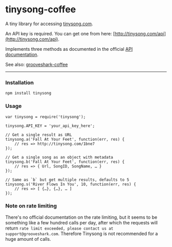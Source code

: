 tinysong-coffee
===============

A tiny library for accessing [tinysong.com](http://www.tinysong.com).

An API key is required. You can get one from here: [http://tinysong.com/api](http://tinysong.com/api).

Implements three methods as documented in the official [API documentation](http://tinysong.com/api).

See also: [grooveshark-coffee](https://github.com/raneksi/grooveshark-coffee)

---

### Installation

    npm install tinysong

### Usage

    var tinysong = require('tinysong');

    tinysong.API_KEY = 'your_api_key_here';

    // Get a single result as URL
    tinysong.a('Fall At Your Feet', function(err, res) {
        // res => http://tinysong.com/1bne7
    });

    // Get a single song as an object with metadata
    tinysong.b('Fall At Your Feet', function(err, res) {
        // res => { Url, SongID, SongName, … }
    });

    // Same as `b` but get multiple results, defaults to 5
    tinysong.s('River Flows In You', 10, function(err, res) {
        // res => [ {…}, {…}, … ]
    });

### Note on rate limiting

There's no official documentation on the rate limiting, but it seems to be
something like a few hundred calls per day, after which the requests will
return `rate limit exceeded, please contact us at support@grooveshark.com`.
Therefore Tinysong is not recommended for a huge amount of calls.
